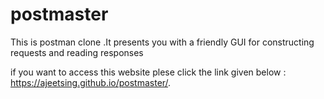 # postmaster
This is postman clone .It presents you with a friendly GUI for constructing requests and reading responses

if you want to access this website plese click the link given below :
https://ajeetsing.github.io/postmaster/.
